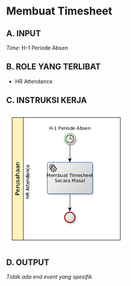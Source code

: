 # Membuat Timesheet

## <a name="input">A. INPUT</a>

*Time*: H-1 Periode Absen

## <a name="role">B. ROLE YANG TERLIBAT</a>

* HR Attendance

## <a name="instruksi">C. INSTRUKSI KERJA</a>

![](../../img/membuat-timesheet-masal.png)

## <a name="output">D. OUTPUT</a>

*Tidak ada end event yang spesifik*
